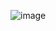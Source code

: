 ![image](https://github.com/aalsee/Dot-wali-game/assets/169644954/8f05b530-60fb-4da7-aab8-9a1f91f65e16)
